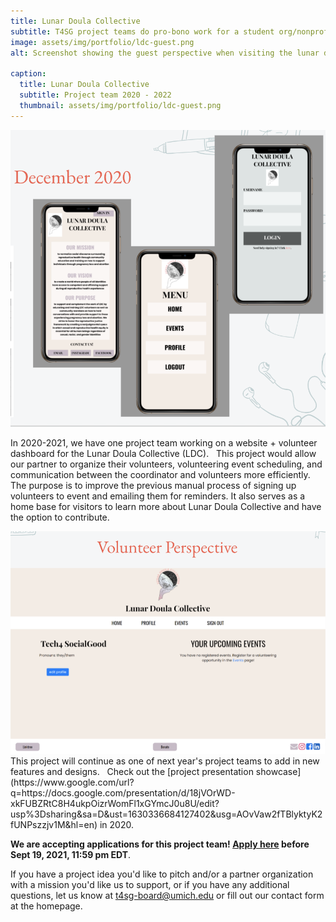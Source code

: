 ```yaml
---
title: Lunar Doula Collective
subtitle: T4SG project teams do pro-bono work for a student org/nonprofit with a technical problem that applies to social good. 
image: assets/img/portfolio/ldc-guest.png
alt: Screenshot showing the guest perspective when visiting the lunar doula collective website

caption:
  title: Lunar Doula Collective
  subtitle: Project team 2020 - 2022 
  thumbnail: assets/img/portfolio/ldc-guest.png
---
```


<div style="text-align:center"><img src="assets/img/portfolio/ldc-mobile.png" alt="Image showing the mobile designs for the lunar doula collective website created in December 2020"></div>

In 2020-2021, we have one project team working on a website + volunteer dashboard for the Lunar Doula Collective (LDC).
&nbsp;
This project would allow our partner to organize their volunteers, volunteering event scheduling, and communication between the coordinator and volunteers more efficiently. The purpose is to improve the previous manual process of signing up volunteers to event and emailing them for reminders. It also serves as a home base for visitors to learn more about Lunar Doula Collective and
have the option to contribute.
&nbsp;
<div style="text-align:center"><img src="assets/img/portfolio/ldc-volunteer.png" alt="Image showing the volunteer perspective after logging into the lunar doula collective website"></div>
This project will continue as one of next year's project teams to add in new features and designs.
&nbsp;
Check out the [project presentation showcase](https://www.google.com/url?q=https://docs.google.com/presentation/d/18jVOrWD-xkFUBZRtC8H4ukpOizrWomFl1xGYmcJ0u8U/edit?usp%3Dsharing&sa=D&ust=1630336684127402&usg=AOvVaw2fTBlyktyK2fUNPszzjv1M&hl=en) in 2020.

**We are accepting applications for this project team! [Apply here](https://t4sg.typeform.com/to/Az5vb9GU) before Sept 19, 2021, 11:59 pm EDT**. 

If you have a project idea you'd like to pitch and/or a partner organization with a mission you'd like us to support, or if you have any additional questions, let us know at [t4sg-board@umich.edu](mailto:t4sg-board@umich.edu) or fill out our contact form at the homepage.